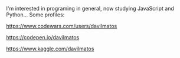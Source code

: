I'm interested in programing in general, now studying JavaScript and Python... Some profiles:

https://www.codewars.com/users/davilmatos

https://codepen.io/davilmatos

https://www.kaggle.com/davilmatos
